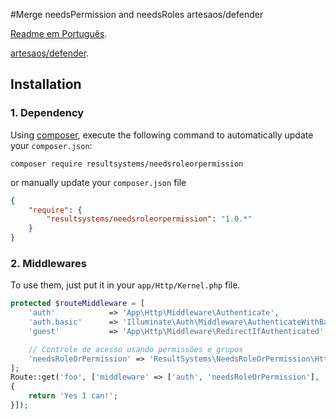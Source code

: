 #Merge needsPermission and needsRoles artesaos/defender

[Readme em Português](https://github.com/resultsystems/needsroleorpermission/blob/master/readme-pt_BR.md).

[artesaos/defender](https://github.com/artesaos/defender).

## Installation

### 1. Dependency

Using <a href="https://getcomposer.org/" target="_blank">composer</a>, execute the following command to automatically update your `composer.json`:

```shell
composer require resultsystems/needsroleorpermission
```

or manually update your `composer.json` file

```json
{
	"require": {
		"resultsystems/needsroleorpermission": "1.0.*"
	}
}
```

### 2. Middlewares
To use them, just put it in your `app/Http/Kernel.php` file.

```php
protected $routeMiddleware = [
    'auth'            => 'App\Http\Middleware\Authenticate',
    'auth.basic'      => 'Illuminate\Auth\Middleware\AuthenticateWithBasicAuth',
    'guest'           => 'App\Http\Middleware\RedirectIfAuthenticated',

    // Controle de acesso usando permissões e grupos
    'needsRoleOrPermission' => 'ResultSystems\NeedsRoleOrPermission\Http\Middleware\NeedsRoleOrPermission',
];
Route::get('foo', ['middleware' => ['auth', 'needsRoleOrPermission'], 'can' => ['user.index', 'user.create'], 'is' => 'admin', function()
{
    return 'Yes I can!';
}]);
```
